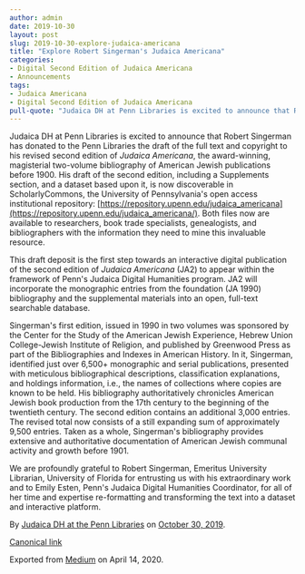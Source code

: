 ```yaml
---
author: admin
date: 2019-10-30
layout: post
slug: 2019-10-30-explore-judaica-americana
title: "Explore Robert Singerman's Judaica Americana"
categories:
- Digital Second Edition of Judaica Americana 
- Announcements
tags:
- Judaica Americana
- Digital Second Edition of Judaica Americana 
pull-quote: "Judaica DH at Penn Libraries is excited to announce that Robert Singerman has donated to the Penn Libraries the draft of the full text and..."
---
```


Judaica DH at Penn Libraries is excited to announce that Robert Singerman has donated to the Penn Libraries the draft of the full text and copyright to his revised second edition of _Judaica Americana_, the award-winning, magisterial two-volume bibliography of American Jewish publications before 1900. His draft of the second edition, including a Supplements section, and a dataset based upon it, is now discoverable in ScholarlyCommons, the University of Pennsylvania's open access institutional repository: [https://repository.upenn.edu/judaica_americana](https://repository.upenn.edu/judaica_americana/). Both files now are available to researchers, book trade specialists, genealogists, and bibliographers with the information they need to mine this invaluable resource.

This draft deposit is the first step towards an interactive digital publication of the second edition of _Judaica Americana_ (JA2) to appear within the framework of Penn's Judaica Digital Humanities program. JA2 will incorporate the monographic entries from the foundation (JA 1990) bibliography and the supplemental materials into an open, full-text searchable database.

Singerman's first edition, issued in 1990 in two volumes was sponsored by the Center for the Study of the American Jewish Experience, Hebrew Union College-Jewish Institute of Religion, and published by Greenwood Press as part of the Bibliographies and Indexes in American History. In it, Singerman, identified just over 6,500+ monographic and serial publications, presented with meticulous bibliographical descriptions, classification explanations, and holdings information, i.e., the names of collections where copies are known to be held. His bibliography authoritatively chronicles American Jewish book production from the 17th century to the beginning of the twentieth century. The second edition contains an additional 3,000 entries. The revised total now consists of a still expanding sum of approximately 9,500 entries. Taken as a whole, Singerman's bibliography provides extensive and authoritative documentation of American Jewish communal activity and growth before 1901.

We are profoundly grateful to Robert Singerman, Emeritus University Librarian, University of Florida for entrusting us with his extraordinary work and to Emily Esten, Penn's Judaica Digital Humanities Coordinator, for all of her time and expertise re-formatting and transforming the text into a dataset and interactive platform.

By [Judaica DH at the Penn Libraries](https://medium.com/@judaicadh) on [<time>October 30, 2019</time>](https://medium.com/p/a33c8721707d).

[Canonical link](https://medium.com/@judaicadh/explore-robert-singermans-judaica-americana-a33c8721707d)

Exported from [Medium](https://medium.com) on April 14, 2020.
